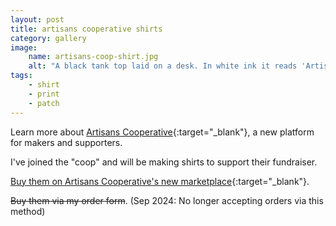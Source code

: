 ```yaml
---
layout: post
title: artisans cooperative shirts
category: gallery
image: 
    name: artisans-coop-shirt.jpg
    alt: "A black tank top laid on a desk. In white ink it reads 'Artisans Cooperative' with a print of some chickens and a quail."
tags:
    - shirt
    - print
    - patch
---
```


Learn more about [Artisans Cooperative](https://artisans.coop/){:target="_blank"}, a new platform for makers and supporters.

I've joined the "coop" and will be making shirts to support their fundraiser.

[Buy them on Artisans Cooperative's new marketplace](https://artisans.coop/products/coop-tee){:target="_blank"}.

~~Buy them via my order form~~. (Sep 2024: No longer accepting orders via this method)
